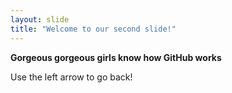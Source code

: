 ```yaml
---
layout: slide
title: "Welcome to our second slide!"
---
```

**Gorgeous gorgeous girls know how GitHub works**

Use the left arrow to go back!
